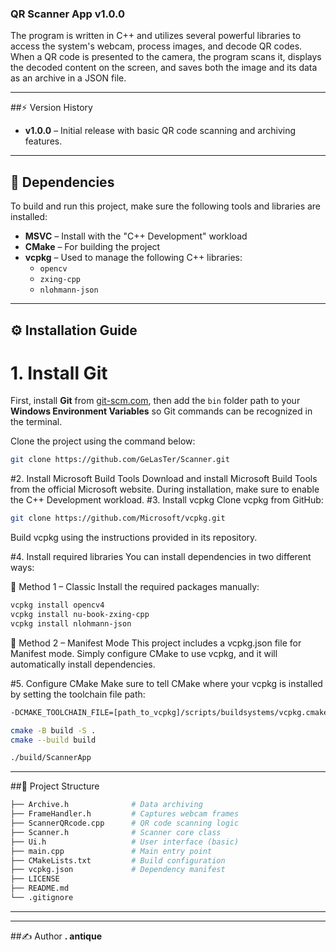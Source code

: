 ### QR Scanner App v1.0.0
The program is written in C++ and utilizes several powerful libraries to access the system's webcam, process images, and decode QR codes. When a QR code is presented to the camera, the program scans it, displays the decoded content on the screen, and saves both the image and its data as an archive in a JSON file.

___
##⚡ Version History
- **v1.0.0** – Initial release with basic QR code scanning and archiving features.

___
## 🔗 Dependencies
To build and run this project, make sure the following tools and libraries are installed:

- **MSVC** – Install with the "C++ Development" workload
- **CMake** – For building the project
- **vcpkg** – Used to manage the following C++ libraries:
  - `opencv`
  - `zxing-cpp`
  - `nlohmann-json`
___
## ⚙️ Installation Guide

# 1. Install Git
First, install **Git** from [git-scm.com](https://git-scm.com/), then add the `bin` folder path to your **Windows Environment Variables** so Git commands can be recognized in the terminal.

Clone the project using the command below:

```bash
git clone https://github.com/GeLasTer/Scanner.git
```
#2. Install Microsoft Build Tools
Download and install Microsoft Build Tools from the official Microsoft website.
During installation, make sure to enable the C++ Development workload.
#3. Install vcpkg
Clone vcpkg from GitHub:
```bash
git clone https://github.com/Microsoft/vcpkg.git
```
Build vcpkg using the instructions provided in its repository.

#4. Install required libraries
You can install dependencies in two different ways:

🔸 Method 1 – Classic
Install the required packages manually:
```bash
vcpkg install opencv4
vcpkg install nu-book-zxing-cpp
vcpkg install nlohmann-json
```
🔹 Method 2 – Manifest Mode
This project includes a vcpkg.json file for Manifest mode.
Simply configure CMake to use vcpkg, and it will automatically install dependencies.

#5. Configure CMake
Make sure to tell CMake where your vcpkg is installed by setting the toolchain file path:
```bash
-DCMAKE_TOOLCHAIN_FILE=[path_to_vcpkg]/scripts/buildsystems/vcpkg.cmake
```
```bash
cmake -B build -S .
cmake --build build
```
```bash
./build/ScannerApp
```
___
##📁 Project Structure
```bash
├── Archive.h              # Data archiving
├── FrameHandler.h         # Captures webcam frames
├── ScannerQRcode.cpp      # QR code scanning logic
├── Scanner.h              # Scanner core class
├── Ui.h                   # User interface (basic)
├── main.cpp               # Main entry point
├── CMakeLists.txt         # Build configuration
├── vcpkg.json             # Dependency manifest
├── LICENSE
├── README.md
└── .gitignore
```
___
---
##✍️ Author
**. antique**



